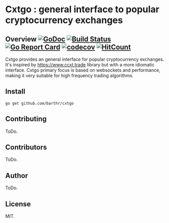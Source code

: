 # Cxtgo : general interface to popular cryptocurrency exchanges

## Overview [![GoDoc](https://godoc.org/github.com/barthr/cxtgo?status.svg)](https://godoc.org/github.com/barthr/cxtgo) [![Build Status](https://travis-ci.org/barthr/cxtgo.svg?branch=master)](https://travis-ci.org/barthr/cxtgo) [![Go Report Card](https://goreportcard.com/badge/github.com/barthr/cxtgo)](https://goreportcard.com/report/github.com/barthr/cxtgo) [![codecov](https://codecov.io/gh/barthr/cxtgo/branch/master/graph/badge.svg)](https://codecov.io/gh/barthr/cxtgo) [![HitCount](http://hits.dwyl.io/barthr/cxtgo.svg)](http://hits.dwyl.io/barthr/cxtgo)



Cxtgo provides an general interface for popular cryptocurrency exchanges. It's inspired by https://www.ccxt.trade library but with a more idiomatic interface. Cxtgo primary focus is based on websockets and performance, making it very suitable for high frequency trading algorithms.

## Install

```
go get github.com/barthr/cxtgo
```

## Contributing

ToDo.

## Contributors

ToDo.

## Author

ToDo.

## License

MIT.

